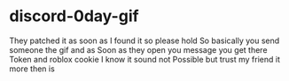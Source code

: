 # discord-0day-gif
They patched it as soon as I found it so please hold
So basically you send someone the gif and as 
Soon as they open you message you get there 
Token and roblox cookie I know it sound not 
Possible but trust my friend it more then is
